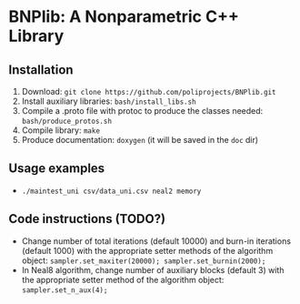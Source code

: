 # BNPlib: A Nonparametric C++ Library

## Installation
1) Download: ```git clone https://github.com/poliprojects/BNPlib.git```
2) Install auxiliary libraries: ```bash/install_libs.sh```
3) Compile a .proto file with protoc to produce the classes needed:
  ```bash/produce_protos.sh```
4) Compile library: ```make```
5) Produce documentation: ```doxygen``` (it will be saved in the ```doc``` dir)

## Usage examples
* ```./maintest_uni csv/data_uni.csv neal2 memory```

## Code instructions (TODO?)
* Change number of total iterations (default 10000) and burn-in iterations
  (default 1000) with the appropriate setter methods of the algorithm object:
  ```sampler.set_maxiter(20000); sampler.set_burnin(2000);```
* In Neal8 algorithm, change number of auxiliary blocks (default 3) with the
  appropriate setter method of the algorithm object: ```sampler.set_n_aux(4);```
